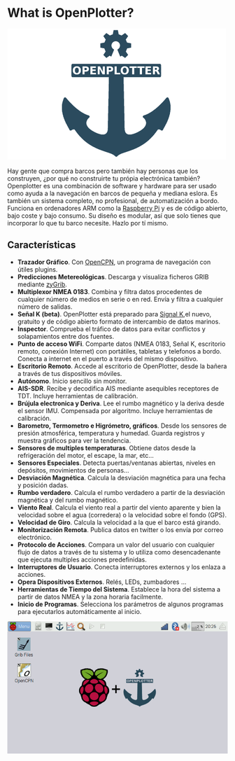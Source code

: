 # What is OpenPlotter?

![OpenPlotter logo](openplotter500x300.png)


Hay gente que compra barcos pero también hay personas que los construyen, ¿por qué no construirte tu própia electrónica también? Openplotter es una combinación de software y hardware para ser usado como ayuda a la navegación en barcos de pequeña y mediana eslora. Es también un sistema completo, no profesional, de automatización a bordo. Funciona en ordenadores ARM como la [Raspberry Pi](https://www.raspberrypi.org/) y es de código abierto, bajo coste y bajo consumo. Su diseño es modular, así que solo tienes que incorporar lo que tu barco necesite. Hazlo por tí mismo.


## Características

* **Trazador Gráfico**. Con [OpenCPN](http://opencpn.org), un programa de navegación con útiles plugins.
* **Predicciones Metereológicas**. Descarga y visualiza ficheros GRIB mediante [zyGrib](http://www.zygrib.org).
* **Multiplexor NMEA 0183**. Combina y filtra datos procedentes de cualquier número de medios en serie o en red.  Envía y filtra a cualquier número de salidas.
* **Señal K (beta)**. OpenPlotter está preparado para [Signal K](http://signalk.org/),el nuevo, gratuito y de código abierto formato de intercambio de datos marinos.
* **Inspector**. Comprueba el tráfico de datos para evitar conflictos y solapamientos entre dos fuentes.
* **Punto de acceso WiFi**. Comparte datos (NMEA 0183, Señal K, escritorio remoto, conexión Internet) con portátiles, tabletas y telefonos a bordo. Conecta a internet en el puerto a través del mismo dispositivo.
* **Escritorio Remoto**. Accede al escritorio de OpenPlotter, desde la bañera a través de tus dispositivos móviles.
* **Autónomo**. Inicio sencillo sin monitor.
* **AIS-SDR**. Recibe y decodifica AIS mediante asequibles receptores de TDT. Incluye herramientas de calibración.
* **Brújula electronica y Deriva**. Lee el rumbo magnético y la deriva desde el sensor IMU. Compensada por algoritmo. Incluye herramientas de calibración.
* **Barometro, Termometro e Higrómetro, gráficos**. Desde los sensores de presión atmosférica, temperatura y humedad. Guarda registros y muestra gráficos para ver la tendencia.
* **Sensores de multiples temperaturas**. Obtiene datos desde la refrigeración del motor, el escape, la mar, etc...
* **Sensores Especiales**. Detecta puertas/ventanas abiertas, niveles en depósitos, movimientos de personas...
* **Desviación Magnética**. Calcula la desviación magnética para una fecha y posición dadas.
* **Rumbo verdadero**. Calcula el rumbo verdadero a partir de la desviación magnética y del rumbo magnético.
* **Viento Real**. Calcula el viento real a partir del viento aparente y bien la velocidad sobre el agua (corredera) o la velocidad sobre el fondo (GPS).
* **Velocidad de Giro**. Calcula la velocidad a la que el barco está girando.
* **Monitorización Remota**. Publica datos en twitter o los envía por correo electrónico.
* **Protocolo de Acciones**. Compara un valor del usuario con cualquier flujo de datos a través de tu sistema y lo utiliza como desencadenante que ejecuta multiples acciones predefinidas.
* **Interruptores de Usuario**. Conecta interruptores externos y los enlaza a acciones.
* **Opera Dispositivos Externos**. Relés, LEDs, zumbadores ...
* **Herramientas de Tiempo del Sistema**. Establece la hora del sistema a partir de datos NMEA y la zona horaria facilmente.
* **Inicio de Programas**. Selecciona los parámetros de algunos programas para ejecutarlos automáticamente al inicio.


![OpenPlotter desktop](openplotter.png)